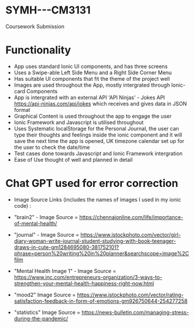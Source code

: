 # SYMH---CM3131
Coursework Submission

# Functionality

* App uses standard Ionic UI components, and has three screens 
* Uses a Swipe-able Left Side Menu and a Right Side Corner Menu
* Has suitable UI components that fit the theme of the project well
* Images are used throughout the App, mostly intergrated through Ionic-card Components
* App is intergrated with an external API 'API Ninjas' - Jokes API https://api-ninjas.com/api/jokes which receives and gives data in JSON format
* Graphical Content is used throughout the app to engage the user
* Ionic Framework and Javascript is utilised throughout
* Uses Systematic localStorage for the Personal Journal, the user can type their thoughts and feelings inside the ionic component and it will save the next time the app is opened, UK timezone calendar set up for the user to check the date/time
* Test cases done towards Javascript and Ionic Framework intergration
* Ease of Use thought of well and planned in detail

# Chat GPT used for error correction

* Image Source Links (includes the names of images I used in my ionic code) : 

* "brain2" - Image Source = https://chennaionline.com/life/importance-of-mental-health/

* "journal" - Image Source = https://www.istockphoto.com/vector/girl-diary-woman-write-journal-student-studying-with-book-teenager-draws-in-cute-gm1284695080-381752101?phrase=person%20writing%20in%20planner&searchscope=image%2Cfilm

* "Mental Health Image 1" - Image Source = https://www.inc.com/entrepreneurs-organization/3-ways-to-strengthen-your-mental-health-happiness-right-now.html

* "mood2" Image Source = https://www.istockphoto.com/vector/rating-satisfaction-feedback-in-form-of-emotions-gm926750644-254277258

* "statistics" Image Source = https://news-bulletin.com/managing-stress-during-the-pandemic/

